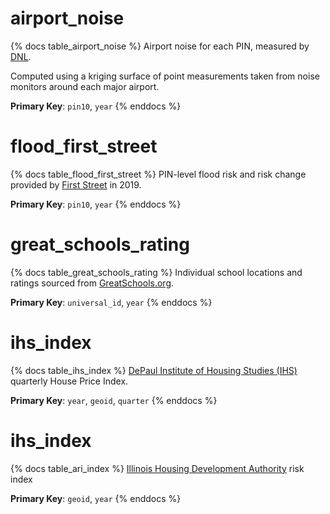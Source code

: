# airport_noise

{% docs table_airport_noise %}
Airport noise for each PIN, measured by [DNL](https://www.faa.gov/regulations_policies/policy_guidance/noise/community#:~:text=DNL%20is%20a%20metric%20that,basis%20of%20annual%20aircraft%20operations.).

Computed using a kriging surface of point measurements taken from noise
monitors around each major airport.

**Primary Key**: `pin10`, `year`
{% enddocs %}

# flood_first_street

{% docs table_flood_first_street %}
PIN-level flood risk and risk change provided by
[First Street](https://firststreet.org/) in 2019.

**Primary Key**: `pin10`, `year`
{% enddocs %}

# great_schools_rating

{% docs table_great_schools_rating %}
Individual school locations and ratings sourced from
[GreatSchools.org](https://www.greatschools.org/).

**Primary Key**: `universal_id`, `year`
{% enddocs %}

# ihs_index

{% docs table_ihs_index %}
[DePaul Institute of Housing Studies (IHS)](https://www.housingstudies.org/)
quarterly House Price Index.

**Primary Key**: `year`, `geoid`, `quarter`
{% enddocs %}

# ihs_index

{% docs table_ari_index %}
[Illinois Housing Development Authority](https://www.ihda.org/developers/market-research/affordability-risk-index/) 
risk index

**Primary Key**: `geoid`, `year`
{% enddocs %}
